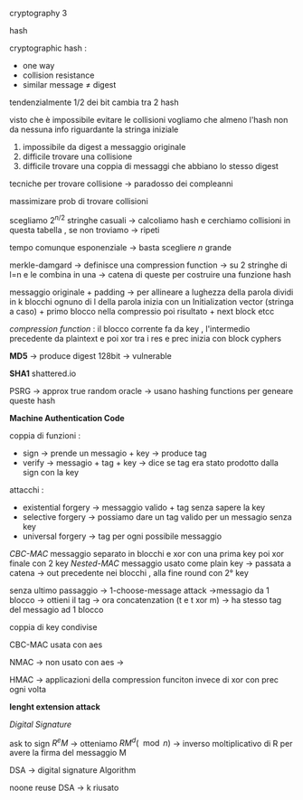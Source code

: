 cryptography 3

hash 

cryptographic hash :
+ one way 
+ collision resistance 
+ similar message $\neq$ digest

tendenzialmente 1/2 dei bit cambia tra 2 hash 

visto che è impossibile evitare le collisioni vogliamo che almeno l'hash non da nessuna info riguardante la stringa iniziale 

1. impossibile da digest a messaggio originale
2. difficile trovare una collisione
3. difficile trovare una coppia di messaggi che abbiano lo stesso digest

tecniche per trovare collisione -> paradosso dei compleanni

massimizare prob di trovare collisioni

scegliamo $2^{n/2}$ stringhe casuali -> calcoliamo hash e cerchiamo collisioni in questa tabella , se non troviamo -> ripeti 

tempo comunque esponenziale -> basta scegliere $n$ grande 

merkle-damgard -> definisce una compression function -> su 2 stringhe di l=n e le combina in una -> catena di queste per costruire una funzione hash

messaggio originale + padding -> per allineare a lughezza della parola 
dividi in k blocchi ognuno di l della parola
inizia con un Initialization vector (stringa a caso) + primo blocco nella compressio poi risultato + next block etcc 

*compression function* : 
il blocco corrente fa da key , l'intermedio precedente da plaintext e poi xor tra i res e prec inizia con block cyphers 

**MD5** -> produce digest 128bit -> vulnerable 

**SHA1** shattered.io

PSRG -> approx true random oracle -> usano hashing functions per geneare queste hash  

**Machine Authentication Code** 

coppia di funzioni :
+ sign -> prende un messagio + key -> produce tag
+ verify -> messagio + tag + key -> dice se tag era stato prodotto dalla sign con la key 

attacchi :
+ existential forgery -> messaggio valido + tag senza sapere la key 
+ selective forgery -> possiamo dare un tag valido per un messagio senza key
+ universal forgery -> tag per ogni possibile messaggio 

*CBC-MAC*
	messaggio separato in blocchi e xor con una prima key poi xor finale con 2 key
*Nested-MAC*
	messaggio usato come plain key -> passata a catena -> out precedente nei blocchi , alla fine round con 2° key  

senza ultimo passaggio -> 1-choose-message attack ->messagio da 1 blocco -> ottieni il tag -> ora concatenzation (t e t xor m) -> ha stesso tag del messagio ad 1 blocco 

coppia di key condivise

CBC-MAC usata con aes

NMAC -> non usato con aes -> 

HMAC -> applicazioni della compression funciton invece di xor con prec ogni volta 

**lenght extension attack** 

*Digital Signature*

ask to sign $R^eM$ -> otteniamo $RM^d(\mod{n})$ -> inverso moltiplicativo di R per avere la firma del messaggio M 

DSA -> digital signature Algorithm

noone reuse DSA -> k riusato